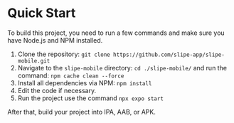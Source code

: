 # Quick Start

To build this project, you need to run a few commands and make sure you have Node.js and NPM installed.

1. Clone the repository: `git clone https://github.com/slipe-app/slipe-mobile.git`
2. Navigate to the `slipe-mobile` directory: `cd ./slipe-mobile/` and run the command: `npm cache clean --force`
3. Install all dependencies via NPM: `npm install`
4. Edit the code if necessary.
5. Run the project use the command `npx expo start`

After that, build your project into IPA, AAB, or APK.
